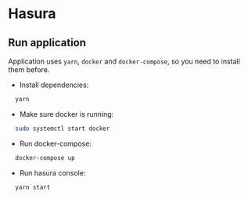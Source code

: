 # Hasura

## Run application

Application uses `yarn`, `docker` and `docker-compose`, so you need to install them before.

- Install dependencies:

```bash
  yarn
```

- Make sure docker is running:

```bash
  sudo systemctl start docker
```

- Run docker-compose:

```bash
  docker-compose up
```

- Run hasura console:

```bash
  yarn start
```